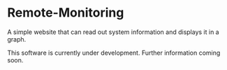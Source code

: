# Remote-Monitoring
A simple website that can read out system information and displays it in a graph.

This software is currently under development. Further information coming soon.
